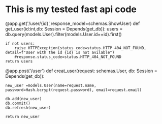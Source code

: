 <h1>This is my tested fast api code</h1>






@app.get('/user/{id}',response_model=schemas.ShowUser)
def get_user(id:int,db: Session = Depends(get_db)):
    users = db.query(models.User).filter(models.User.id==id).first()
    
    if not users:
        raise HTTPException(status_code=status.HTTP_404_NOT_FOUND, detail=f"User with the id {id} is not avilable")
        #response.status_code=status.HTTP_404_NOT_FOUND
    return users 


@app.post('/user')
def creat_user(request: schemas.User, db: Session = Depends(get_db)):
    
    new_user =models.User(name=request.name, password=Hash.bcrypt(request.password), email=request.email)
    
    db.add(new_user)
    db.commit()
    db.refresh(new_user)
    
    return new_user 
